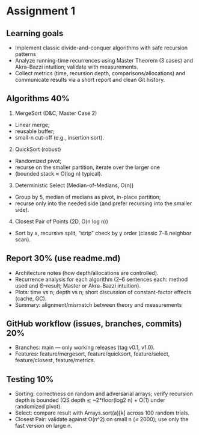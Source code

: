 # Assignment 1

## Learning goals
- Implement classic divide-and-conquer algorithms with safe recursion patterns
- Analyze running-time recurrences using Master Theorem (3 cases) and Akra–Bazzi intuition; validate with measurements.
- Collect metrics (time, recursion depth, comparisons/allocations) and communicate results via a short report and clean Git history.

## Algorithms 40%
1. MergeSort (D&C, Master Case 2)
- Linear merge;
- reusable buffer;
- small-n cut-off (e.g., insertion sort).
2. QuickSort (robust)
- Randomized pivot;
- recurse on the smaller partition, iterate over the larger one
- (bounded stack ≈ O(log n) typical).
3. Deterministic Select (Median-of-Medians, O(n))
- Group by 5, median of medians as pivot, in-place partition;
- recurse only into the needed side (and prefer recursing into the smaller side).
4. Closest Pair of Points (2D, O(n log n))
- Sort by x, recursive split, “strip” check by y order (classic 7–8 neighbor scan).

## Report 30% (use readme.md)
- Architecture notes (how depth/allocations are controlled).
- Recurrence analysis for each algorithm (2–6 sentences each: method used and Θ-result; Master or Akra–Bazzi intuition).
- Plots: time vs n; depth vs n; short discussion of constant-factor effects (cache, GC).
- Summary: alignment/mismatch between theory and measurements

## GitHub workflow (issues, branches, commits) 20%
- Branches: main — only working releases (tag v0.1, v1.0).
- Features: feature/mergesort, feature/quicksort, feature/select, feature/closest, feature/metrics.

## Testing 10%
- Sorting: correctness on random and adversarial arrays; verify recursion depth is bounded (QS depth ≲ ~2*floor(log2 n) + O(1) under randomized pivot).
- Select: compare result with Arrays.sort(a)[k] across 100 random trials.
- Closest Pair: validate against O(n^2) on small n (≤ 2000); use only the fast version on large n.